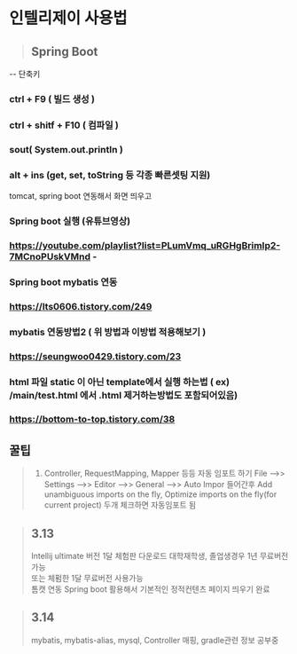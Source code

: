 # 인텔리제이 사용법 
> ## Spring Boot

-- 단축키

### ctrl + F9  ( 빌드 생성 )

### ctrl + shitf + F10 ( 컴파일 )

### sout( System.out.println )

### alt + ins (get, set, toString 등 각종 빠른셋팅 지원)



tomcat, spring boot 연동해서 화면 띄우고   
    
    
### Spring boot 실행 (유튜브영상)
### https://youtube.com/playlist?list=PLumVmq_uRGHgBrimIp2-7MCnoPUskVMnd - 
    
### Spring boot mybatis 연동 
### https://lts0606.tistory.com/249  
    
### mybatis 연동방법2 ( 위 방법과 이방법 적용해보기 )
### https://seungwoo0429.tistory.com/23
    
### html 파일 static 이 아닌 template에서 실행 하는법 ( ex) /main/test.html 에서 .html 제거하는방법도 포함되어있음)
### https://bottom-to-top.tistory.com/38
   
   
   
## 꿀팁
> 1. Controller, RequestMapping, Mapper 등등 자동 임포트 하기
> File –>> Settings –>> Editor –>> General –>> Auto Impor    들어간후
> Add unambiguous imports on the fly, Optimize imports on the fly(for current project)  두개 체크하면 자동임포트 됨 
   
   
> ## 3.13 
> Intellij ultimate 버전 1달 체험판 다운로드
> 대학재학생, 졸업생경우 1년 무료버전 가능   
> 또는 체펌한 1달 무료버전 사용가능   
> 톰캣 연동 Spring boot 활용해서 기본적인 정적컨텐츠 페이지 띄우기 완료   
    
> ## 3.14
> mybatis, mybatis-alias, mysql, Controller 매핑, gradle관련 정보 공부중
